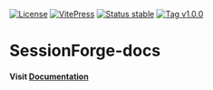 [![License](https://img.shields.io/badge/License-Apache_2.0-282661.svg)](https://opensource.org/licenses/Apache-2.0)
[![VitePress](https://img.shields.io/badge/SSG-VitePress-bd34fe)](https://vitepress.dev/)
[![Status stable](https://img.shields.io/badge/status-beta-green)]()
[![Tag v1.0.0](https://img.shields.io/badge/tag-v1.0.0-green)]()

# SessionForge-docs

#### Visit [Documentation](https://sessionforge.netlify.app/)

